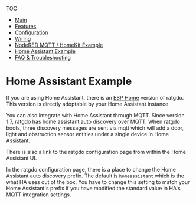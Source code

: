 TOC
* [Main](index.md)
* [Features](01_features.md)
* [Configuration](02_configuration.md)
* [Wiring](03_wiring.md)
* [NodeRED MQTT / HomeKit Example](04_nodered_example.md)
* [Home Assistant Example](05_homeassistant_example.md)
* [FAQ & Troubleshooting](09_faq.md)

# Home Assistant Example
If you are using Home Assistant, there is an [ESP Home](http://github.com/ratgdo/esphome-ratgdo) version of ratgdo. This version is directly adoptable by your Home Assistant instance.

You can also integrate with Home Assistant through MQTT. Since version 1.7, ratgdo has home assistant auto discovery over MQTT. When ratgdo boots, three discovery messages are sent via mqtt which will add a door, light and obstruction sensor entities under a single device in Home Assistant.

There is also a link to the ratgdo configuration page from within the Home Assistant UI.

In the ratgdo configuration page, there is a place to change the Home Assistant auto discovery prefix. The default is `homeassistant` which is the what HA uses out of the box. You have to change this setting to match your Home Assistant's prefix if you have modified the standard value in HA's MQTT integration settings.